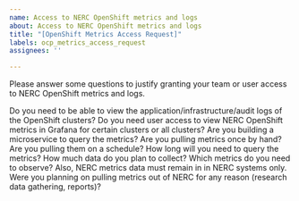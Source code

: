 ```yaml
---
name: Access to NERC OpenShift metrics and logs
about: Access to NERC OpenShift metrics and logs
title: "[OpenShift Metrics Access Request]"
labels: ocp_metrics_access_request
assignees: ''

---
```


Please answer some questions to justify granting your team or user access to NERC OpenShift metrics and logs.

Do you need to be able to view the application/infrastructure/audit logs of the OpenShift clusters?
Do you need user access to view NERC OpenShift metrics in Grafana for certain clusters or all clusters?
Are you building a microservice to query the metrics?
Are you pulling metrics once by hand?
Are you pulling them on a schedule?
How long will you need to query the metrics?
How much data do you plan to collect?
Which metrics do you need to observe?
Also, NERC metrics data must remain in in NERC systems only. Were you planning on pulling metrics out of NERC for any reason (research data gathering, reports)?
